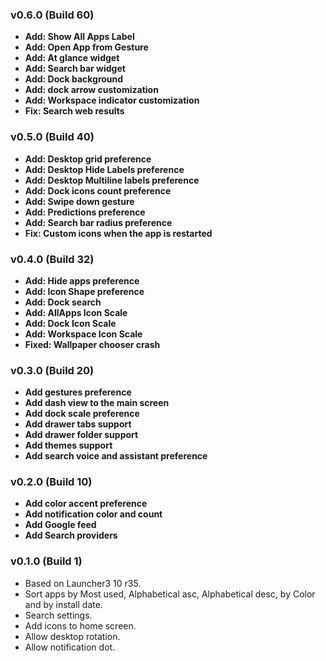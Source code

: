 ### v0.6.0 (Build 60)
* **Add: Show All Apps Label**
* **Add: Open App from Gesture**
* **Add: At glance widget**
* **Add: Search bar widget**
* **Add: Dock background**
* **Add: dock arrow customization**
* **Add: Workspace indicator customization**
* **Fix: Search web results**

### v0.5.0 (Build 40)
* **Add: Desktop grid preference**
* **Add: Desktop Hide Labels preference**
* **Add: Desktop Multiline labels preference**
* **Add: Dock icons count preference**
* **Add: Swipe down gesture**
* **Add: Predictions preference**
* **Add: Search bar radius preference**
* **Fix: Custom icons when the app is restarted**

### v0.4.0 (Build 32)
* **Add: Hide apps preference**
* **Add: Icon Shape preference**
* **Add: Dock search** 
* **Add: AllApps Icon Scale**
* **Add: Dock Icon Scale**
* **Add: Workspace Icon Scale**
* **Fixed: Wallpaper chooser crash**

### v0.3.0 (Build 20)
* **Add gestures preference**
* **Add dash view to the main screen**
* **Add dock scale preference**
* **Add drawer tabs support**
* **Add drawer folder support**
* **Add themes support**
* **Add search voice and assistant preference**

### v0.2.0 (Build 10)
* **Add color accent preference**
* **Add notification color and count**
* **Add Google feed**
* **Add Search providers**

### v0.1.0 (Build 1)
* Based on Launcher3 10 r35.
* Sort apps by Most used, Alphabetical asc, Alphabetical desc, by Color and by install date.
* Search settings.
* Add icons to home screen.
* Allow desktop rotation.
* Allow notification dot.
